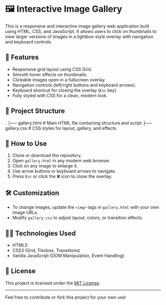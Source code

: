 # 🖼️ Interactive Image Gallery

This is a responsive and interactive image gallery web application built using HTML, CSS, and JavaScript. It allows users to click on thumbnails to view larger versions of images in a lightbox-style overlay with navigation and keyboard controls.

## 📸 Features

- Responsive grid layout using CSS Grid.
- Smooth hover effects on thumbnails.
- Clickable images open in a fullscreen overlay.
- Navigation controls (left/right buttons and keyboard arrows).
- Keyboard shortcut for closing the overlay (`Esc` key).
- Fully styled with CSS for a clean, modern look.

## 📂 Project Structure

.
├── gallery.html # Main HTML file containing structure and script
├── gallery.css # CSS styles for layout, gallery, and effects



## 🧪 How to Use

1. Clone or download the repository.
2. Open `gallery.html` in any modern web browser.
3. Click on any image to enlarge it.
4. Use arrow buttons or keyboard arrows to navigate.
5. Press `Esc` or click the ❌ icon to close the overlay.

## 🛠️ Customization

- To change images, update the `<img>` tags in `gallery.html` with your own image URLs.
- Modify `gallery.css` to adjust layout, colors, or transition effects.

## 🧑‍💻 Technologies Used

- HTML5
- CSS3 (Grid, Flexbox, Transitions)
- Vanilla JavaScript (DOM Manipulation, Event Handling)

## 📜 License

This project is licensed under the [MIT License](LICENSE).

---

Feel free to contribute or fork this project for your own use!
